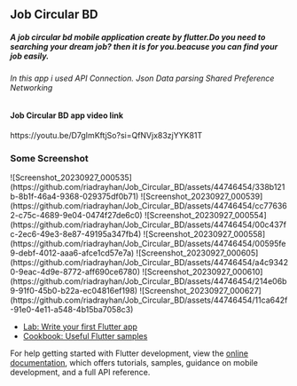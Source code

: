 <h2>Job Circular BD</h2>

<h5>A job circular bd mobile application create by flutter.Do you need to searching your dream job? then it is for you.beacuse you can find your job easily.</h5>

<h6>
In this app i used API Connection.
Json Data parsing
Shared Preference
Networking
</h6>

<h4>Job Circular BD app video link</h4>
https://youtu.be/D7gImKftjSo?si=QfNVjx83zjYYK81T

<h3>Some Screenshot</h3>
![Screenshot_20230927_000535](https://github.com/riadrayhan/Job_Circular_BD/assets/44746454/338b121b-8b1f-46a4-9368-029375df0b71)
![Screenshot_20230927_000539](https://github.com/riadrayhan/Job_Circular_BD/assets/44746454/cc776362-c75c-4689-9e04-0474f27de6c0)
![Screenshot_20230927_000554](https://github.com/riadrayhan/Job_Circular_BD/assets/44746454/00c437fc-2ec6-49e3-8e87-49195a347fb4)
![Screenshot_20230927_000558](https://github.com/riadrayhan/Job_Circular_BD/assets/44746454/00595fe9-debf-4012-aaa6-afce1cd57e7a)
![Screenshot_20230927_000605](https://github.com/riadrayhan/Job_Circular_BD/assets/44746454/a4c93420-9eac-4d9e-8772-aff690ce6780)
![Screenshot_20230927_000610](https://github.com/riadrayhan/Job_Circular_BD/assets/44746454/214e06b9-91f0-45b0-b22a-ec04816ef198)
![Screenshot_20230927_000627](https://github.com/riadrayhan/Job_Circular_BD/assets/44746454/11ca642f-91e0-4e11-a548-4b15ba7058c3)




- [Lab: Write your first Flutter app](https://docs.flutter.dev/get-started/codelab)
- [Cookbook: Useful Flutter samples](https://docs.flutter.dev/cookbook)

For help getting started with Flutter development, view the
[online documentation](https://docs.flutter.dev/), which offers tutorials,
samples, guidance on mobile development, and a full API reference.
